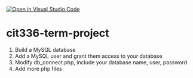 [![Open in Visual Studio Code](https://classroom.github.com/assets/open-in-vscode-718a45dd9cf7e7f842a935f5ebbe5719a5e09af4491e668f4dbf3b35d5cca122.svg)](https://classroom.github.com/online_ide?assignment_repo_id=10849587&assignment_repo_type=AssignmentRepo)
# cit336-term-project

1. Build a MySQL database
2. Add a MySQL user and grant them access to your database
3. Modify db_connect.php, include your database name, user, password
4. Add more php files